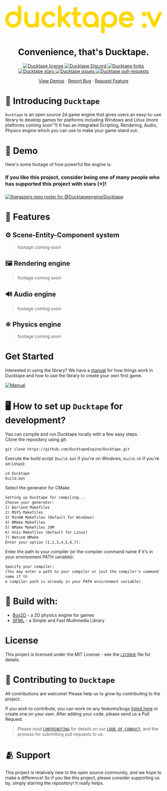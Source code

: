 <br><br><br>
<p align="center">
    <a href="https://ducktapeengine.github.io/" target="_blank">
        <img src="https://raw.githubusercontent.com/DucktapeEngine/Branding/main/banner-transparent.png" alt="logo" width="600px"/>
    </a>
<p/>
<h1 align="center">Convenience, that's Ducktape.</h1>

<p align="center">
    <a href="https://github.com/ducktapeengine/ducktape/blob/master/LICENSE" target="blank">
    <img src="https://img.shields.io/github/license/ducktapeengine/ducktape?style=for-the-badge" alt="Ducktape license" />
    </a>
    <a href="https://dsc.gg/ducktape" target="blank">
    <img src="https://img.shields.io/discord/831047342215659521?style=for-the-badge" alt="Ducktape Discord" />
    </a>
    <a href="https://github.com/ducktapeengine/ducktape/fork" target="blank">
    <img src="https://img.shields.io/github/forks/ducktapeengine/ducktape?style=for-the-badge" alt="Ducktape forks"/>
    </a>
    <a href="https://github.com/ducktapeengine/ducktape/stargazers" target="blank">
    <img src="https://img.shields.io/github/stars/ducktapeengine/ducktape?style=for-the-badge" alt="Ducktape stars"/>
    </a>
    <a href="https://github.com/ducktapeengine/ducktape/issues" target="blank">
    <img src="https://img.shields.io/github/issues/ducktapeengine/ducktape?style=for-the-badge" alt="Ducktape issues"/>
    </a>
    <a href="https://github.com/ducktapeengine/ducktape/pulls" target="blank">
    <img src="https://img.shields.io/github/issues-pr/ducktapeengine/ducktape?style=for-the-badge" alt="Ducktape pull-requests"/>
    </a>
</p>

<p align="center">
    <a href="https://ducktapeengine.github.io/demo" target="blank">View Demos</a>
    ·
    <a href="https://github.com/DucktapeEngine/Ducktape/issues/new?assignees=&labels=&template=bug_report.md&title=">Report Bug</a>
    ·
    <a href="https://github.com/DucktapeEngine/Ducktape/issues/new?assignees=&labels=&template=feature_request.md&title=">Request Feature</a>
</p>

# 👋 Introducing `Ducktape`
`Ducktape` is an open source 2d game engine that gives users an easy-to-use library to develop games for platforms including Windows and Linux (more platforms coming soon™️!)
It has an integrated Scripting, Rendering, Audio, Physics engine which you can use to make your game stand out.

# 🚀 Demo
Here's some footage of how powerful the engine is:
<footage coming soon>
    
### If you like this project, consider being one of many people who has supported this project with stars (⭐)!

[![Stargazers repo roster for @Ducktapeengine/Ducktape](https://reporoster.com/stars/Ducktapeengine/Ducktape)](https://github.com/Ducktapeengine/ducktape/stargazers)
    
# 👏 Features
## ⚙️ Scene-Entity-Component system
> footage coming soon
    
## 🖼️ Rendering engine
> footage coming soon

## 🔊 Audio engine
> footage coming soon

## ⚛️ Physics engine
> footage coming soon
    
# Get Started
Interested in using the library? We have a [manual](https://ducktapeengine.github.io/manual) for how things work in Ducktape and how to use the library to create your own first game.
    
[![Manual](https://img.shields.io/badge/Get-Manual-%23FAD315?style=for-the-badge)](https://ducktapeengine.github.io/manual)
    
# 🖥️ How to set up `Ducktape` for development?
You can compile and run Ducktape locally with a few easy steps.  
Clone the repository using git:
```
git clone https://github.com/DucktapeEngine/Ducktape.git
```
Execute the build script (`build.bat` if you're on Windows, `build.sh` if you're on Linux):
```
cd Ducktape
build.bat
```
Select the generator for CMake
```
Setting up Ducktape for compiling...
Choose your generator:
1) Borland Makefiles
2) MSYS Makefiles
3) MinGW Makefiles (Default for Windows)
4) NMake Makefiles
5) NMake Makefiles JOM
6) Unix Makefiles (Default for Linux)
7) Watcom WMake
Enter your option (1,2,3,4,5,6,7):
```
Enter the path to your compiler (or the compiler command name if it's in your environment PATH variable):
```
Specify your compiler:
(You may enter a path to your compiler or just the compiler's command name if th
e compiler path is already in your PATH environment variable)
```
# 🔨 Build with:
- [Box2D](https://github.com/erincatto/box2d) - a 2D physics engine for games
- [SFML](https://github.com/SFML/SFML) - a Simple and Fast Multimedia Library
    
# License
This project is licensed under the MIT License - see the [`LICENSE`](LICENSE) file for details.

# 🤝 Contributing to `Ducktape`
All contributions are welcome! Please help us to grow by contributing to the project.

If you wish to contribute, you can work on any features/bugs [listed here](https://github.com/DucktapeEngine/Ducktape/issues) or create one on your own. After adding your code, please send us a Pull Request.

> Please read [`CONTRIBUTING`](CONTRIBUTING.md) for details on our [`CODE OF CONDUCT`](CODE_OF_CONDUCT.md), and the process for submitting pull requests to us.

# 🫂 Support
This project is relatively new to the open source community, and we hope to make a difference! So if you like this project, please consider supporting us by, simply starring the repository! It really helps.
